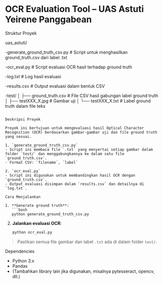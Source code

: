 
# OCR Evaluation Tool – UAS Astuti Yeirene Panggabean


Struktur Proyek

uas_astuti/

-generate_ground_truth_csv.py   # Script untuk menghasilkan ground_truth.csv dari label .txt

-ocr_eval.py                    # Script evaluasi OCR hasil terhadap ground truth

-log.txt                        # Log hasil evaluasi

-results.csv                    # Output evaluasi dalam bentuk CSV

-test/
│   ├── ground_truth.csv          # File CSV hasil gabungan label ground truth
│   ├── testXXX_X.jpg             # Gambar uji
│   └── testXXX_X.txt             # Label ground truth dalam file teks
```

Deskripsi Proyek

Proyek ini bertujuan untuk mengevaluasi hasil Optical Character Recognition (OCR) berdasarkan gambar-gambar uji dan file ground truth yang sesuai.

1. `generate_ground_truth_csv.py`
- Script ini membaca file `.txt` yang menyertai setiap gambar dalam folder `test/` dan menggabungkannya ke dalam satu file `ground_truth.csv`.
- Format CSV: `filename`, `label`

2. `ocr_eval.py`
- Script ini digunakan untuk membandingkan hasil OCR dengan `ground_truth.csv`.
- Output evaluasi disimpan dalam `results.csv` dan detailnya di `log.txt`.

Cara Menjalankan

1. **Generate ground truth**:
   ```bash
   python generate_ground_truth_csv.py
   ```

2. **Jalankan evaluasi OCR**:
   ```bash
   python ocr_eval.py
   ```

> Pastikan semua file gambar dan label `.txt` ada di dalam folder `test/`.

Dependencies

- Python 3.x
- Pandas
- (Tambahkan library lain jika digunakan, misalnya pytesseract, opencv, dll.)
